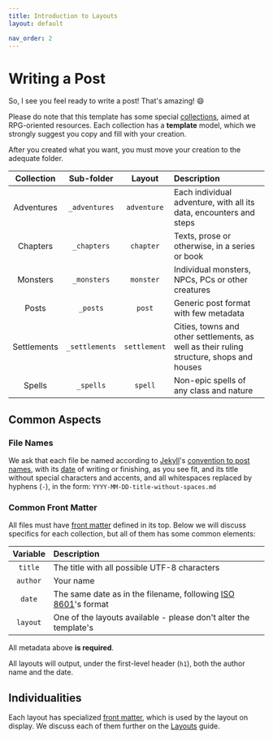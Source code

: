 ```yaml
---
title: Introduction to Layouts
layout: default

nav_order: 2
---
```


# Writing a Post

So, I see you feel ready to write a post! That's amazing! :smile:

Please do note that this template has some special [collections](https://jekyllrb.com/docs/collections/), aimed at RPG-oriented resources. Each collection has a **template** model, which we strongly suggest you copy and fill with your creation.

After you created what you want, you must move your creation to the adequate folder.

| Collection  | Sub-folder     | Layout       | Description                                                                              |
|:-----------:|:--------------:|:------------:|:-----------------------------------------------------------------------------------------|
| Adventures  | `_adventures`  | `adventure`  | Each individual adventure, with all its data, encounters and steps                       |
| Chapters    | `_chapters`    | `chapter`    | Texts, prose or otherwise, in a series or book                                           |
| Monsters    | `_monsters`    | `monster`    | Individual monsters, NPCs, PCs or other creatures                                        |
| Posts       | `_posts`       | `post`       | Generic post format with few metadata                                                    |
| Settlements | `_settlements` | `settlement` | Cities, towns and other settlements, as well as their ruling structure, shops and houses |
| Spells      | `_spells`      | `spell`      | Non-epic spells of any class and nature                                                  |

## Common Aspects

### File Names

We ask that each file be named according to [Jekyll]'s [convention to post names](https://jekyllrb.com/docs/posts/), with its [date](http://xkcd.com/1179/) of writing or finishing, as you see fit, and its title without special characters and accents, and all whitespaces replaced by hyphens (`-`), in the form: `YYYY-MM-DD-title-without-spaces.md`

### Common Front Matter

All files must have [front matter] defined in its top. Below we will discuss specifics for each collection, but all of them has some common elements:

| Variable | Description                                                      |
|:--------:|:-----------------------------------------------------------------|
| `title`  | The title with all possible UTF-8 characters                     |
| `author` | Your name                                                        |
| `date`   | The same date as in the filename, following [ISO 8601]'s format  |
| `layout` | One of the layouts available - please don't alter the template's |

All metadata above **is required**.

All layouts will output, under the first-level header (`h1`), both the author name and the date.

## Individualities

Each layout has specialized [front matter], which is used by the layout on display. We discuss each of them further on the [Layouts](layouts) guide.

[Jekyll]: https://jekyllrb.com/
[front matter]: https://jekyllrb.com/docs/front-matter/
[ISO 8601]: https://www.iso.org/iso-8601-date-and-time-format.html
[SRD]: http://www.d20srd.org/index.htm
